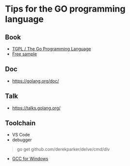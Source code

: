# Tips for the GO programming language

## Book
* [TGPL / The Go Programming Language](http://www.gopl.io/)
 * [Free sample](http://www.gopl.io/ch1.pdf)

## Doc
* https://golang.org/doc/

## Talk
* https://talks.golang.org/

## Toolchain
* VS Code
* debugger
> go get github.com/derekparker/delve/cmd/dlv
* [GCC for Windows](http://tdm-gcc.tdragon.net/download)

